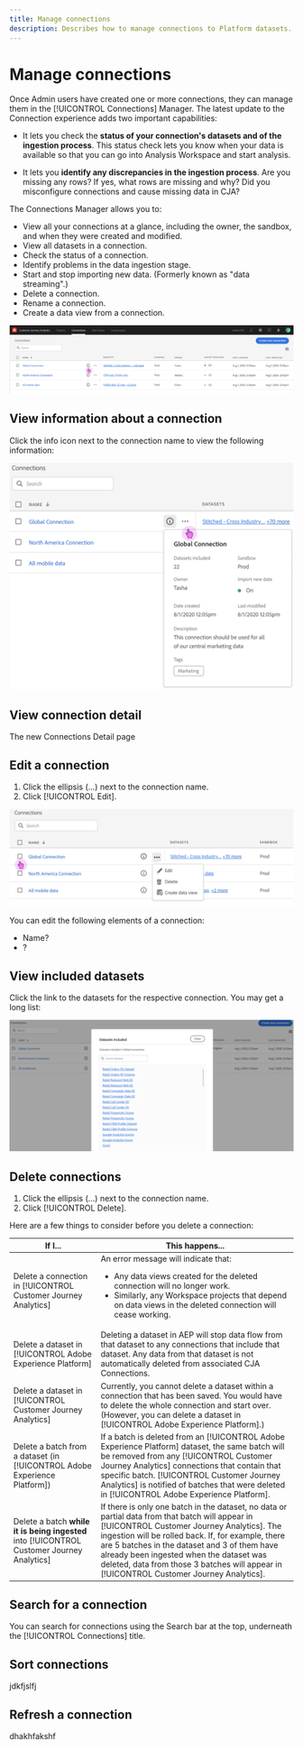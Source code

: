 ```yaml
---
title: Manage connections
description: Describes how to manage connections to Platform datasets.
--- 
```

# Manage connections

Once Admin users have created one or more connections, they can manage them in the [!UICONTROL Connections] Manager. The latest update to the Connection experience adds two important capabilities:

* It lets you check the **status of your connection's datasets and of the ingestion process**. This status check lets you know when your data is available so that you can go into Analysis Workspace and start analysis.

* It lets you **identify any discrepancies in the ingestion process**. Are you missing any rows? If yes, what rows are missing and why? Did you misconfigure connections and cause missing data in CJA?

The Connections Manager allows you to:

* View all your connections at a glance, including the owner, the sandbox, and when they were created and modified.
* View all datasets in a connection.
* Check the status of a connection.
* Identify problems in the data ingestion stage.
* Start and stop importing new data. (Formerly known as "data streaming".)
* Delete a connection.
* Rename a connection.
* Create a data view from a connection.

![Manage connections](assets/conn-manager.png)

## View information about a connection

Click the info icon next to the connection name to view the following information:

![View connection info](assets/conn-info.png)

## View connection detail

The new Connections Detail page 

## Edit a connection

1. Click the ellipsis (...) next to the connection name.
1. Click [!UICONTROL Edit].

![Edit connection](assets/conn-edit-delete.png)

You can edit the following elements of a connection:

* Name?
* ?

## View included datasets

Click the link to the datasets for the respective connection. You may get a long list:

![Edit connection](assets/conn-datasets.png)

## Delete connections

1. Click the ellipsis (...) next to the connection name.
1. Click [!UICONTROL Delete].

Here are a few things to consider before you delete a connection:

| If I... | This happens... |
| --- | --- |
| Delete a connection in [!UICONTROL Customer Journey Analytics] | An error message will indicate that:<ul><li>Any data views created for the deleted connection will no longer work.</li><li> Similarly, any Workspace projects that depend on data views in the deleted connection will cease working.</li></ul> |
| Delete a dataset in [!UICONTROL Adobe Experience Platform] | Deleting a dataset in AEP will stop data flow from that dataset to any connections that include that dataset. Any data from that dataset is not automatically deleted from associated CJA Connections. |
| Delete a dataset in [!UICONTROL Customer Journey Analytics] | Currently, you cannot delete a dataset within a connection that has been saved. You would have to delete the whole connection and start over. (However, you can delete a dataset in [!UICONTROL Adobe Experience Platform].) |
| Delete a batch from a dataset (in [!UICONTROL Adobe Experience Platform]) | If a batch is deleted from an [!UICONTROL Adobe Experience Platform] dataset, the same batch will be removed from any [!UICONTROL Customer Journey Analytics] connections that contain that specific batch. [!UICONTROL Customer Journey Analytics] is notified of batches that were deleted in [!UICONTROL Adobe Experience Platform]. |
| Delete a batch **while it is being ingested** into [!UICONTROL Customer Journey Analytics] | If there is only one batch in the dataset, no data or partial data from that batch will appear in [!UICONTROL Customer Journey Analytics]. The ingestion will be rolled back. If, for example, there are 5 batches in the dataset and 3 of them have already been ingested when the dataset was deleted, data from those 3 batches will appear in [!UICONTROL Customer Journey Analytics]. |

## Search for a connection

You can search for connections using the Search bar at the top, underneath the [!UICONTROL Connections] title.

## Sort connections

jdkfjslfj

## Refresh a connection

dhakhfakshf
